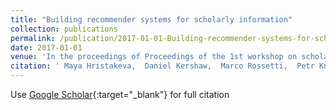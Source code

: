 ```yaml
---
title: "Building recommender systems for scholarly information"
collection: publications
permalink: /publication/2017-01-01-Building-recommender-systems-for-scholarly-information
date: 2017-01-01
venue: 'In the proceedings of Proceedings of the 1st workshop on scholarly web mining'
citation: ' Maya Hristakeva,  Daniel Kershaw,  Marco Rossetti,  Petr Knoth,  Benjamin Pettit,  Sa{\&apos;u}l Vargas,  Kris Jack, &quot;Building recommender systems for scholarly information.&quot; In the proceedings of Proceedings of the 1st workshop on scholarly web mining, 2017.'
---
```

Use [Google Scholar](https://scholar.google.com/scholar?q=Building+recommender+systems+for+scholarly+information){:target="_blank"} for full citation